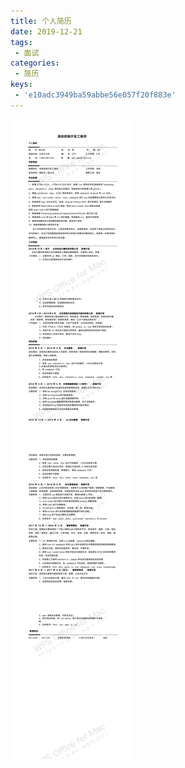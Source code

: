```yaml
---
title: 个人简历
date: 2019-12-21
tags:
 - 面试
categories:
 - 简历
keys:
 - 'e10adc3949ba59abbe56e057f20f883e'
---
```


<img id="showLogo" src="./高文龙简历.png"/>